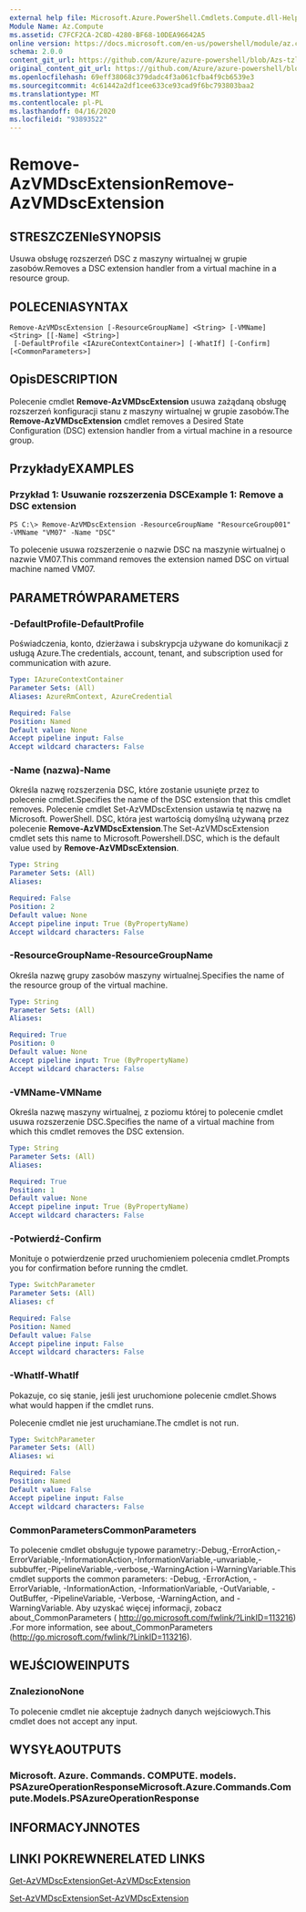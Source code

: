 ```yaml
---
external help file: Microsoft.Azure.PowerShell.Cmdlets.Compute.dll-Help-Help.xml
Module Name: Az.Compute
ms.assetid: C7FCF2CA-2C8D-4280-BF68-10DEA96642A5
online version: https://docs.microsoft.com/en-us/powershell/module/az.compute/remove-azvmdscextension
schema: 2.0.0
content_git_url: https://github.com/Azure/azure-powershell/blob/Azs-tzl/src/Compute/Compute/help/Remove-AzVMDscExtension.md
original_content_git_url: https://github.com/Azure/azure-powershell/blob/Azs-tzl/src/Compute/Compute/help/Remove-AzVMDscExtension.md
ms.openlocfilehash: 69eff38068c379dadc4f3a061cfba4f9cb6539e3
ms.sourcegitcommit: 4c61442a2df1cee633ce93cad9f6bc793803baa2
ms.translationtype: MT
ms.contentlocale: pl-PL
ms.lasthandoff: 04/16/2020
ms.locfileid: "93893522"
---
```

# <span data-ttu-id="a5b37-101">Remove-AzVMDscExtension</span><span class="sxs-lookup"><span data-stu-id="a5b37-101">Remove-AzVMDscExtension</span></span>

## <span data-ttu-id="a5b37-102">STRESZCZENIe</span><span class="sxs-lookup"><span data-stu-id="a5b37-102">SYNOPSIS</span></span>
<span data-ttu-id="a5b37-103">Usuwa obsługę rozszerzeń DSC z maszyny wirtualnej w grupie zasobów.</span><span class="sxs-lookup"><span data-stu-id="a5b37-103">Removes a DSC extension handler from a virtual machine in a resource group.</span></span>

## <span data-ttu-id="a5b37-104">POLECENIA</span><span class="sxs-lookup"><span data-stu-id="a5b37-104">SYNTAX</span></span>

```
Remove-AzVMDscExtension [-ResourceGroupName] <String> [-VMName] <String> [[-Name] <String>]
 [-DefaultProfile <IAzureContextContainer>] [-WhatIf] [-Confirm] [<CommonParameters>]
```

## <span data-ttu-id="a5b37-105">Opis</span><span class="sxs-lookup"><span data-stu-id="a5b37-105">DESCRIPTION</span></span>
<span data-ttu-id="a5b37-106">Polecenie cmdlet **Remove-AzVMDscExtension** usuwa zażądaną obsługę rozszerzeń konfiguracji stanu z maszyny wirtualnej w grupie zasobów.</span><span class="sxs-lookup"><span data-stu-id="a5b37-106">The **Remove-AzVMDscExtension** cmdlet removes a Desired State Configuration (DSC) extension handler from a virtual machine in a resource group.</span></span>

## <span data-ttu-id="a5b37-107">Przykłady</span><span class="sxs-lookup"><span data-stu-id="a5b37-107">EXAMPLES</span></span>

### <span data-ttu-id="a5b37-108">Przykład 1: Usuwanie rozszerzenia DSC</span><span class="sxs-lookup"><span data-stu-id="a5b37-108">Example 1: Remove a DSC extension</span></span>
```
PS C:\> Remove-AzVMDscExtension -ResourceGroupName "ResourceGroup001" -VMName "VM07" -Name "DSC"
```

<span data-ttu-id="a5b37-109">To polecenie usuwa rozszerzenie o nazwie DSC na maszynie wirtualnej o nazwie VM07.</span><span class="sxs-lookup"><span data-stu-id="a5b37-109">This command removes the extension named DSC on virtual machine named VM07.</span></span>

## <span data-ttu-id="a5b37-110">PARAMETRÓW</span><span class="sxs-lookup"><span data-stu-id="a5b37-110">PARAMETERS</span></span>

### <span data-ttu-id="a5b37-111">-DefaultProfile</span><span class="sxs-lookup"><span data-stu-id="a5b37-111">-DefaultProfile</span></span>
<span data-ttu-id="a5b37-112">Poświadczenia, konto, dzierżawa i subskrypcja używane do komunikacji z usługą Azure.</span><span class="sxs-lookup"><span data-stu-id="a5b37-112">The credentials, account, tenant, and subscription used for communication with azure.</span></span>

```yaml
Type: IAzureContextContainer
Parameter Sets: (All)
Aliases: AzureRmContext, AzureCredential

Required: False
Position: Named
Default value: None
Accept pipeline input: False
Accept wildcard characters: False
```

### <span data-ttu-id="a5b37-113">-Name (nazwa)</span><span class="sxs-lookup"><span data-stu-id="a5b37-113">-Name</span></span>
<span data-ttu-id="a5b37-114">Określa nazwę rozszerzenia DSC, które zostanie usunięte przez to polecenie cmdlet.</span><span class="sxs-lookup"><span data-stu-id="a5b37-114">Specifies the name of the DSC extension that this cmdlet removes.</span></span>
<span data-ttu-id="a5b37-115">Polecenie cmdlet Set-AzVMDscExtension ustawia tę nazwę na Microsoft. PowerShell. DSC, która jest wartością domyślną używaną przez polecenie **Remove-AzVMDscExtension**.</span><span class="sxs-lookup"><span data-stu-id="a5b37-115">The Set-AzVMDscExtension cmdlet sets this name to Microsoft.Powershell.DSC, which is the default value used by **Remove-AzVMDscExtension**.</span></span>

```yaml
Type: String
Parameter Sets: (All)
Aliases: 

Required: False
Position: 2
Default value: None
Accept pipeline input: True (ByPropertyName)
Accept wildcard characters: False
```

### <span data-ttu-id="a5b37-116">-ResourceGroupName</span><span class="sxs-lookup"><span data-stu-id="a5b37-116">-ResourceGroupName</span></span>
<span data-ttu-id="a5b37-117">Określa nazwę grupy zasobów maszyny wirtualnej.</span><span class="sxs-lookup"><span data-stu-id="a5b37-117">Specifies the name of the resource group of the virtual machine.</span></span>

```yaml
Type: String
Parameter Sets: (All)
Aliases: 

Required: True
Position: 0
Default value: None
Accept pipeline input: True (ByPropertyName)
Accept wildcard characters: False
```

### <span data-ttu-id="a5b37-118">-VMName</span><span class="sxs-lookup"><span data-stu-id="a5b37-118">-VMName</span></span>
<span data-ttu-id="a5b37-119">Określa nazwę maszyny wirtualnej, z poziomu której to polecenie cmdlet usuwa rozszerzenie DSC.</span><span class="sxs-lookup"><span data-stu-id="a5b37-119">Specifies the name of a virtual machine from which this cmdlet removes the DSC extension.</span></span>

```yaml
Type: String
Parameter Sets: (All)
Aliases: 

Required: True
Position: 1
Default value: None
Accept pipeline input: True (ByPropertyName)
Accept wildcard characters: False
```

### <span data-ttu-id="a5b37-120">-Potwierdź</span><span class="sxs-lookup"><span data-stu-id="a5b37-120">-Confirm</span></span>
<span data-ttu-id="a5b37-121">Monituje o potwierdzenie przed uruchomieniem polecenia cmdlet.</span><span class="sxs-lookup"><span data-stu-id="a5b37-121">Prompts you for confirmation before running the cmdlet.</span></span>

```yaml
Type: SwitchParameter
Parameter Sets: (All)
Aliases: cf

Required: False
Position: Named
Default value: False
Accept pipeline input: False
Accept wildcard characters: False
```

### <span data-ttu-id="a5b37-122">-WhatIf</span><span class="sxs-lookup"><span data-stu-id="a5b37-122">-WhatIf</span></span>
<span data-ttu-id="a5b37-123">Pokazuje, co się stanie, jeśli jest uruchomione polecenie cmdlet.</span><span class="sxs-lookup"><span data-stu-id="a5b37-123">Shows what would happen if the cmdlet runs.</span></span>

<span data-ttu-id="a5b37-124">Polecenie cmdlet nie jest uruchamiane.</span><span class="sxs-lookup"><span data-stu-id="a5b37-124">The cmdlet is not run.</span></span>

```yaml
Type: SwitchParameter
Parameter Sets: (All)
Aliases: wi

Required: False
Position: Named
Default value: False
Accept pipeline input: False
Accept wildcard characters: False
```

### <span data-ttu-id="a5b37-125">CommonParameters</span><span class="sxs-lookup"><span data-stu-id="a5b37-125">CommonParameters</span></span>
<span data-ttu-id="a5b37-126">To polecenie cmdlet obsługuje typowe parametry:-Debug,-ErrorAction,-ErrorVariable,-InformationAction,-InformationVariable,-unvariable,-subbuffer,-PipelineVariable,-verbose,-WarningAction i-WarningVariable.</span><span class="sxs-lookup"><span data-stu-id="a5b37-126">This cmdlet supports the common parameters: -Debug, -ErrorAction, -ErrorVariable, -InformationAction, -InformationVariable, -OutVariable, -OutBuffer, -PipelineVariable, -Verbose, -WarningAction, and -WarningVariable.</span></span> <span data-ttu-id="a5b37-127">Aby uzyskać więcej informacji, zobacz about_CommonParameters ( http://go.microsoft.com/fwlink/?LinkID=113216) .</span><span class="sxs-lookup"><span data-stu-id="a5b37-127">For more information, see about_CommonParameters (http://go.microsoft.com/fwlink/?LinkID=113216).</span></span>

## <span data-ttu-id="a5b37-128">WEJŚCIOWE</span><span class="sxs-lookup"><span data-stu-id="a5b37-128">INPUTS</span></span>

### <span data-ttu-id="a5b37-129">Znaleziono</span><span class="sxs-lookup"><span data-stu-id="a5b37-129">None</span></span>
<span data-ttu-id="a5b37-130">To polecenie cmdlet nie akceptuje żadnych danych wejściowych.</span><span class="sxs-lookup"><span data-stu-id="a5b37-130">This cmdlet does not accept any input.</span></span>

## <span data-ttu-id="a5b37-131">WYSYŁA</span><span class="sxs-lookup"><span data-stu-id="a5b37-131">OUTPUTS</span></span>

### <span data-ttu-id="a5b37-132">Microsoft. Azure. Commands. COMPUTE. models. PSAzureOperationResponse</span><span class="sxs-lookup"><span data-stu-id="a5b37-132">Microsoft.Azure.Commands.Compute.Models.PSAzureOperationResponse</span></span>

## <span data-ttu-id="a5b37-133">INFORMACYJN</span><span class="sxs-lookup"><span data-stu-id="a5b37-133">NOTES</span></span>

## <span data-ttu-id="a5b37-134">LINKI POKREWNE</span><span class="sxs-lookup"><span data-stu-id="a5b37-134">RELATED LINKS</span></span>

[<span data-ttu-id="a5b37-135">Get-AzVMDscExtension</span><span class="sxs-lookup"><span data-stu-id="a5b37-135">Get-AzVMDscExtension</span></span>](./Get-AzVMDscExtension.md)

[<span data-ttu-id="a5b37-136">Set-AzVMDscExtension</span><span class="sxs-lookup"><span data-stu-id="a5b37-136">Set-AzVMDscExtension</span></span>](./Set-AzVMDscExtension.md)


